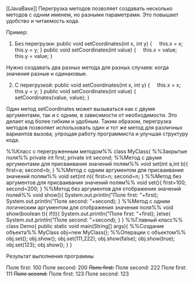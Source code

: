 [[JavaBase]]
Перегрузка методов позволяет создавать несколько методов с одним именем, но разными параметрами. Это повышает удобство и читаемость кода.

Пример:
1. Без перегрузки:
public void setCoordinates(int x, int y) {
    this.x = x;
    this.y = y;
}
public void setCoordinates(int value) {
    this.x = value;
    this.y = value;
}

Нужно создавать два разных метода для разных случаев: когда значения разные и одинаковые.

2. С перегрузкой:
public void setCoordinates(int x, int y) {
    this.x = x;
    this.y = y;
}
public void setCoordinates(int value) {
    setCoordinates(value, value);
}

Один метод setCoordinates может вызываться как с двумя аргументами, так и с одним, в зависимости от необходимости. Это делает код более гибким и удобным.
Таким образом, перегрузка методов позволяет использовать один и тот же метод для различных вариантов вызова, упрощая работу программиста и улучшая структуру кода.

%%Класс с перегруженным методом%%
class MyClass{
%%Закрытые поля%%
	private int first;
	private int second;
%%Метод с двумя аргументами для присваивания значений полям%%
	void set(int a,int b){
		first=a;
		second=b;
	}
%%Метод с одним аргументом для присваивания значений полям%%
	void set(int n){
		first=n;
		second=n;
	}
%%Метод без аргументов для присваивания значений полям%%
	void set(){
		first=100;
		second=200;
	}
%%Метод без аргументов для отображения значений полей%%
	void show(){
		System.out.println("Поле first: "+first);
		System.out.println("Поле second: "+second);
	}
%%Метод с одним логическим аргументом для отображения значения поля%%
	void show(boolean t){
		if(t){
			System.out.println("Поле first: "+first);
		}else{
			System.out.println("Поле second: "+second);
		}
	}
%%Главный класс%%
class Demo{
	public static void main(String[] args){
%%Создание объекта%%
		MyClass obj=new MyClass();
%%Операции с объектом%%
		obj.set();
		obj.show();
		obj.set(111,222);
		obj.show(false);
		obj.show(true);
		obj.set(123);
		obj.show();
	}
}

Результат выполнения программы

Поле first: 100
Поле second: 200
~~Поле first:~~
Поле second: 222
Поле first: 111
~~Поле second:~~
Поле first: 123
Поле second: 123